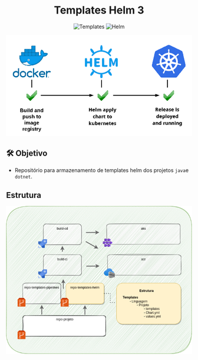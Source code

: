 <h1 align="center">Templates Helm 3</h1>

<p align="center">
  <img alt="Templates" src="https://img.shields.io/static/v1?label=Repo&message=Templates&color=8257E5&labelColor=000000"  />

  <img alt="Helm" src="https://img.shields.io/static/v1?label=Helm&message=Charts&color=49AA26&labelColor=000000">
</p>

![](./img/pipeline.png)

## 🛠️ Objetivo

- Repositório para armazenamento de templates helm dos projetos `java`e `dotnet`.


## Estrutura

![](./img/estrutura-helm.png)